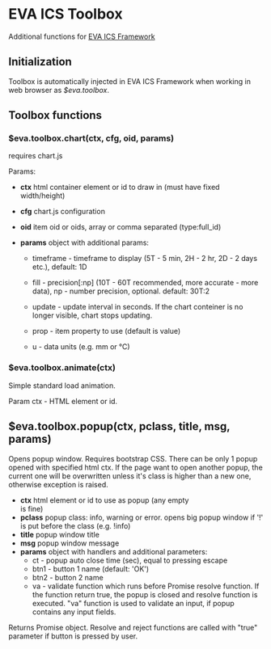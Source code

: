 # EVA ICS Toolbox

Additional functions for [EVA ICS
Framework](https://www.npmjs.com/package/@eva-ics/framework)

## Initialization

Toolbox is automatically injected in EVA ICS Framework when working in web
browser as *$eva.toolbox*.

## Toolbox functions

### $eva.toolbox.chart(ctx, cfg, oid, params)

requires chart.js

Params:

* **ctx** html container element or id to draw in (must have fixed
            width/height)
* **cfg** chart.js configuration
* **oid** item oid or oids, array or comma separated (type:full_id)
* **params** object with additional params:

  * timeframe - timeframe to display (5T - 5 min, 2H - 2 hr, 2D
                - 2 days etc.), default: 1D

  * fill - precision[:np] (10T - 60T recommended, more accurate -
          more data), np - number precision, optional. default: 30T:2
  * update - update interval in seconds. If the chart conteiner is no longer
            visible, chart stops updating.

  * prop - item property to use (default is value)

  * u - data units (e.g. mm or °C)

### $eva.toolbox.animate(ctx)

Simple standard load animation.

Param ctx - HTML element or id.

## $eva.toolbox.popup(ctx, pclass, title, msg, params)

Opens popup window. Requires bootstrap CSS. There can be only 1 popup opened
with specified html ctx. If the page want to open another popup, the current
one will be overwritten unless it's class is higher than a new one, otherwise
exception is raised.

* **ctx** html element or id to use as popup (any empty <div /> is fine)
* **pclass** popup class: info, warning or error. opens big popup window
             if '!' is put before the class (e.g. !info)
* **title** popup window title
* **msg** popup window message
* **params** object with handlers and additional parameters:
  * ct - popup auto close time (sec), equal to pressing escape
  * btn1 - button 1 name (default: 'OK')
  * btn2 - button 2 name
  * va - validate function which runs before Promise resolve
        function. If the function return true, the popup is closed and
        resolve function is executed. "va" function is used to validate an
        input, if popup contains any input fields.

Returns Promise object. Resolve and reject functions are called with "true"
parameter if button is pressed by user.

